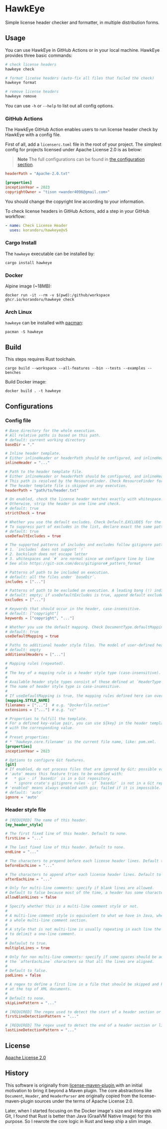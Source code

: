 # HawkEye

Simple license header checker and formatter, in multiple distribution forms.

## Usage

You can use HawkEye in GitHub Actions or in your local machine. HawkEye provides three basic commands:

```bash
# check license headers
hawkeye check

# format license headers (auto-fix all files that failed the check)
hawkeye format

# remove license headers
hawkeye remove
```

You can use `-h` or `--help` to list out all config options.

### GitHub Actions

The HawkEye GitHub Action enables users to run license header check by HawkEye with a config file.

First of all, add a `licenserc.toml` file in the root of your project. The simplest config for projects licensed under Apache License 2.0 is as below:

> **Note** The full configurations can be found in [the configuration section](#configurations).

```toml
headerPath = "Apache-2.0.txt"

[properties]
inceptionYear = 2023
copyrightOwner = "tison <wander4096@gmail.com>"
```

You should change the copyright line according to your information.

To check license headers in GitHub Actions, add a step in your GitHub workflow:

```yaml
- name: Check License Header
  uses: korandoru/hawkeye@v5
```

### Cargo Install

The `hawkeye` executable can be installed by:

```shell
cargo install hawkeye
```

### Docker

Alpine image (~18MB):

```shell
docker run -it --rm -v $(pwd):/github/workspace ghcr.io/korandoru/hawkeye check
```

### Arch Linux

`hawkeye` can be installed with [pacman](https://wiki.archlinux.org/title/Pacman):

```shell
pacman -S hawkeye
```

## Build

This steps requires Rust toolchain.

```shell
cargo build --workspace --all-features --bin --tests --examples --benches
```

Build Docker image:

```shell
docker build . -t hawkeye
```

## Configurations

### Config file

```toml
# Base directory for the whole execution.
# All relative paths is based on this path.
# default: current working directory
baseDir = "."

# Inline header template.
# Either inlineHeader or headerPath should be configured, and inlineHeader is prioritized.
inlineHeader = "..."

# Path to the header template file.
# Either inlineHeader or headerPath should be configured, and inlineHeader is prioritized.
# This path is resolved by the ResourceFinder. Check ResourceFinder for the concrete strategy.
# The header template file is skipped on any execution.
headerPath = "path/to/header.txt"

# On enabled, check the license header matches exactly with whitespace.
# Otherwise, strip the header in one line and check.
# default: true
strictCheck = true

# Whether you use the default excludes. Check Default.EXCLUDES for the completed list.
# To suppress part of excludes in the list, declare exact the same pattern in `includes` list.
# default: true
useDefaultExcludes = true

# The supported patterns of includes and excludes follow gitignore pattern format, plus that:
# 1. `includes` does not support `!`
# 2. backslash does not escape letter
# 3. whitespaces and `#` are normal since we configure line by line
# See also https://git-scm.com/docs/gitignore#_pattern_format

# Patterns of path to be included on execution.
# default: all the files under `baseDir`.
includes = ["..."]

# Patterns of path to be excluded on execution. A leading bang (!) indicates an invert exclude rule.
# default: empty; if useDefaultExcludes is true, append default excludes.
excludes = ["..."]

# Keywords that should occur in the header, case-insensitive.
# default: ["copyright"]
keywords = ["copyright", "..."]

# Whether you use the default mapping. Check DocumentType.defaultMapping() for the completed list.
# default: true
useDefaultMapping = true

# Paths to additional header style files. The model of user-defined header style can be found below.
# default: empty
additionalHeaders = ["..."]

# Mapping rules (repeated).
#
# The key of a mapping rule is a header style type (case-insensitive).
#
# Available header style types consist of those defined at `HeaderType` and user-defined ones in `additionalHeaders`.
# The name of header style type is case-insensitive.
#
# If useDefaultMapping is true, the mapping rules defined here can override the default one.
[mapping.STYLE_NAME]
filenames = ["..."]  # e.g. "Dockerfile.native"
extensions = ["..."] # e.g. "cc"

# Properties to fulfill the template.
# For a defined key-value pair, you can use ${key} in the header template, which will be substituted
# with the corresponding value.
#
# Preset properties:
# * 'hawkeye.core.filename' is the current file name, like: pom.xml.
[properties]
inceptionYear = 2023

# Options to configure Git features.
[git]
# If enabled, do not process files that are ignored by Git; possible value: ['auto', 'enable', 'disable']
# 'auto' means this feature tries to be enabled with:
#   * gix - if `basedir` is in a Git repository.
#   * ignore crate's gitignore rules - if `basedir` is not in a Git repository.
# 'enabled' means always enabled with gix; failed if it is impossible.
# default: 'auto'
ignore = 'auto'
```

### Header style file

```toml
# [REQUIRED] The name of this header.
[my_header_style]

# The first fixed line of this header. Default to none.
firstLine = "..."

# The last fixed line of this header. Default to none.
endLine = "..."

# The characters to prepend before each license header lines. Default to empty.
beforeEachLine = "..."

# The characters to append after each license header lines. Default to empty.
afterEachLine = "..."

# Only for multi-line comments: specify if blank lines are allowed.
# Default to false because most of the time, a header has some characters on each line.
allowBlankLines = false

# Specify whether this is a multi-line comment style or not.
#
# A multi-line comment style is equivalent to what we have in Java, where a first line and line will delimit
# a whole multi-line comment section.
#
# A style that is not multi-line is usually repeating in each line the characters before and after each line
# to delimit a one-line comment.
#
# Defaulut to true.
multipleLines = true

# Only for non multi-line comments: specify if some spaces should be added after the header line and before
# the `afterEachLine` characters so that all the lines are aligned.
#
# Default to false.
padLines = false

# A regex to define a first line in a file that should be skipped and kept untouched, like the XML declaration
# at the top of XML documents.
#
# Default to none.
skipLinePattern = "..."

# [REQUIRED] The regex used to detect the start of a header section or line.
firstLineDetectionPattern = "..."

# [REQUIRED] The regex used to detect the end of a header section or line.
lastLineDetectionPattern = "..."
```

## License

[Apache License 2.0](LICENSE)

## History

This software is originally from [license-maven-plugin](https://github.com/mathieucarbou/license-maven-plugin),with an initial motivation to bring it beyond a Maven plugin. The core abstractions like `Document`, `Header`, and `HeaderParser` are originally copied from the license-maven-plugin sources under the terms of Apache License 2.0.

Later, when I started focusing on the Docker image's size and integrate with Git, I found that Rust is better than Java (GraalVM Native Image) for this purpose. So I rewrote the core logic in Rust and keep ship a slim image.
